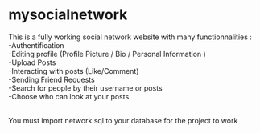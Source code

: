 # mysocialnetwork
This is a fully working social network website with many functionnalities :</br>
-Authentification</br>
-Editing profile (Profile Picture / Bio / Personal Information )</br>
-Upload Posts</br>
-Interacting with posts (Like/Comment)</br>
-Sending Friend Requests</br>
-Search for people by their username or posts </br>
-Choose who can look at your posts</br>

</br>
You must import network.sql to your database for the project to work
